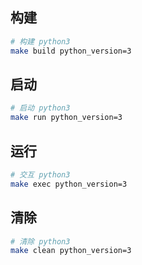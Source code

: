 ## 构建
```bash
# 构建 python3
make build python_version=3
```

## 启动
```bash
# 启动 python3
make run python_version=3
```
## 运行
```bash
# 交互 python3
make exec python_version=3
```

## 清除
```bash
# 清除 python3
make clean python_version=3
```
